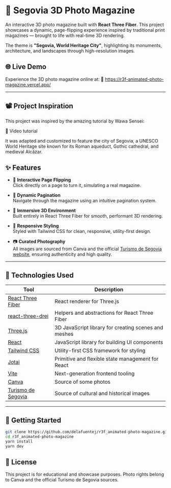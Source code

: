 # 📖 Segovia 3D Photo Magazine

An interactive 3D photo magazine built with **React Three Fiber**. This project showcases a dynamic, page-flipping experience inspired by traditional print magazines — brought to life with real-time 3D rendering.

The theme is **"Segovia, World Heritage City"**, highlighting its monuments, architecture, and landscapes through high-resolution images.

## 🌐 Live Demo

Experience the 3D photo magazine online at:
🔗 https://r3f-animated-photo-magazine.vercel.app/

---

## 📽️ Project Inspiration

This project was inspired by the amazing tutorial by Wawa Sensei:

🎥 Video tutorial

It was adapted and customized to feature the city of Segovia, a UNESCO World Heritage site known for its Roman aqueduct, Gothic cathedral, and medieval Alcázar.

## ✨ Features

- 📘 **Interactive Page Flipping**  
  Click directly on a page to turn it, simulating a real magazine.

- 🔢 **Dynamic Pagination**  
  Navigate through the magazine using an intuitive pagination system.

- 🌆 **Immersive 3D Environment**  
  Built entirely in React Three Fiber for smooth, performant 3D rendering.

- 🎨 **Responsive Styling**  
   Styled with Tailwind CSS for clean, responsive, utility-first design.

- 📷 **Curated Photography**  
  All images are sourced from Canva and the official [Turismo de Segovia website](https://www.turismodesegovia.com/), ensuring authenticity and high quality.

---

## 🔧 Technologies Used

| Tool                                                        | Description                                          |
| ----------------------------------------------------------- | ---------------------------------------------------- |
| [React Three Fiber](https://docs.pmnd.rs/react-three-fiber) | React renderer for Three.js                          |
| [react-three-drei](https://github.com/pmndrs/drei)          | Helpers and abstractions for React Three Fiber       |
| [Three.js](https://threejs.org/)                            | 3D JavaScript library for creating scenes and meshes |
| [React](https://react.dev/)                                 | JavaScript library for building UI components        |
| [Tailwind CSS](https://tailwindcss.com/)                    | Utility-first CSS framework for styling              |
| [Jotai](https://jotai.org/)                                 | Primitive and flexible state management for React    |
| [Vite](https://vitejs.dev/)                                 | Next-generation frontend tooling                     |
| [Canva](https://www.canva.com/)                             | Source of some photos                                |
| [Turismo de Segovia](https://www.turismodesegovia.com/)     | Source of cultural and historical images             |

---

## 🚀 Getting Started

```bash
git clone https://github.com/delafuentej/r3f_animated-photo-magazine.git
cd r3f_animated-photo-magazine
yarn install
yarn dev
```

## 📄 License

This project is for educational and showcase purposes.
Photo rights belong to Canva and the official Turismo de Segovia sources.
